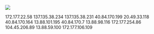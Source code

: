 [![](https://img.shields.io/static/v1?label=Sponsor&message=%E2%9D%A4&logo=GitHub&color=%23fe8e86)](https://github.com/sponsors/Youssef-Lehmam)













172.177.22.58
137.135.38.234
137.135.38.231
40.84.170.199
20.49.33.118
40.84.170.164
13.88.101.195
40.84.170.7
13.88.98.116
172.177.254.86
104.45.206.89
13.88.59.100
172.177.106.109

